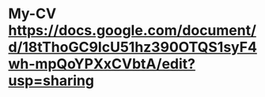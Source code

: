# My-CV https://docs.google.com/document/d/18tThoGC9IcU51hz390OTQS1syF4wh-mpQoYPXxCVbtA/edit?usp=sharing
